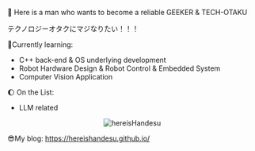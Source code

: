 

:ghost: Here is a man who wants to become a reliable GEEKER & TECH-OTAKU

テクノロジーオタクにマジなりたい！！！

:book:Currently learning:

- C++ back-end & OS underlying development
- Robot Hardware Design & Robot Control & Embedded System
- Computer Vision Application

:moon: On the List:

- LLM related

<p align="center"> <img src="https://github-readme-stats.vercel.app/api?username=hereisHandesu&show_icons=true&theme=gotham" alt="hereisHandesu" />

:sunglasses:My blog: https://hereishandesu.github.io/
